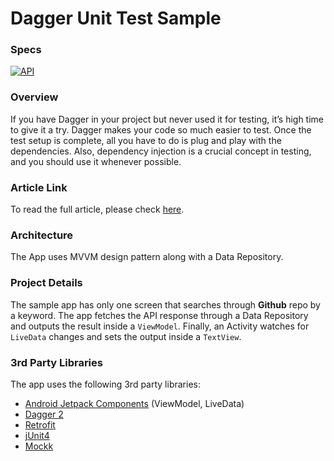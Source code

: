 # Dagger Unit Test Sample

### Specs

[![API](https://img.shields.io/badge/API-16%2B-orange.svg?style=flat)](https://android-arsenal.com/api?level=16)

### Overview

If you have Dagger in your project but never used it for testing, it’s high time to give it a try. Dagger makes your code so much easier to test. Once the test setup is complete, all you have to do is plug and play with the dependencies. Also, dependency injection is a crucial concept in testing, and you should use it whenever possible.

### Article Link

To read the full article, please check [here](https://prokash-sarkar.medium.com/unit-testing-with-dagger-2-brewing-a-potion-with-fakes-mocks-and-custom-rules-in-android-7f0ab7b22cb).

### Architecture

The App uses MVVM design pattern along with a Data Repository.

### Project Details

The sample app has only one screen that searches through **Github** repo by a keyword. The app fetches the API response through a Data Repository and outputs the result inside a ```ViewModel```. Finally, an Activity watches for ```LiveData``` changes and sets the output inside a ```TextView```.

### 3rd Party Libraries

The app uses the following 3rd party libraries:

  - [Android Jetpack Components](https://developer.android.com/jetpack) (ViewModel, LiveData)
  - [Dagger 2](https://github.com/google/dagger)
  - [Retrofit](https://square.github.io/retrofit/)
  - [jUnit4](https://junit.org/junit4/)
  - [Mockk](https://mockk.io/)